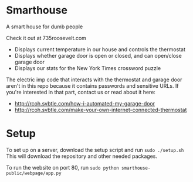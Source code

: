 Smarthouse
==========

A smart house for dumb people

Check it out at 735roosevelt.com

- Displays current temperature in our house and controls the thermostat 
- Displays whether garage door is open or closed, and can open/close garage door
- Displays our stats for the New York Times crossword puzzle

The electric imp code that interacts with the thermostat and garage door aren't in this repo because it contains passwords and sensitive URLs. If you're interested in that part, contact us or read about it here:
- http://rcoh.svbtle.com/how-i-automated-my-garage-door
- http://rcoh.svbtle.com/make-your-own-internet-connected-thermostat

Setup
=====

To set up on a server, download the setup script and run 
`sudo ./setup.sh`
This will download the repository and other needed packages.

To run the website on port 80, run
`sudo python smarthouse-public/webpage/app.py`

